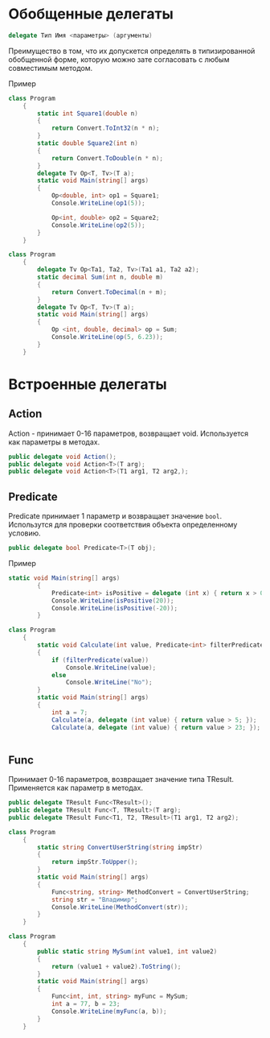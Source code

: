 # Обобщенные делегаты
```C#
delegate Тип Имя <параметры> (аргументы)
```
Преимущество в том, что их допускется определять в типизированной обобщенной форме, которую можно зате согласовать с любым совместимым методом.

Пример
```C#
class Program
    {
        static int Square1(double n)
        {
            return Convert.ToInt32(n * n);
        }
        static double Square2(int n)
        {
            return Convert.ToDouble(n * n);
        }
        delegate Tv Op<T, Tv>(T a);
        static void Main(string[] args)
        {
            Op<double, int> op1 = Square1;
            Console.WriteLine(op1(5));

            Op<int, double> op2 = Square2;
            Console.WriteLine(op2(5));
        }
    }
```
```C#
class Program
    {
        delegate Tv Op<Ta1, Ta2, Tv>(Ta1 a1, Ta2 a2);
        static decimal Sum(int n, double m)
        {
            return Convert.ToDecimal(n + m);
        }
        delegate Tv Op<T, Tv>(T a);
        static void Main(string[] args)
        {
            Op <int, double, decimal> op = Sum;
            Console.WriteLine(op(5, 6.23));
        }
    }
```

# Встроенные делегаты
## Action
Action<T> - принимает 0-16 параметров, возвращает void. Используется как параметры в методах.
```C#
public delegate void Action();
public delegate void Action<T>(T arg);
public delegate void Action<T>(T1 arg1, T2 arg2,);
```
## Predicate
Predicate<T> принимает 1 параметр и возвращает значение `bool`. Использутся для проверки соответствия объекта определенному условию.
```C#
public delegate bool Predicate<T>(T obj);
```
Пример
```C#
static void Main(string[] args)
        {
            Predicate<int> isPositive = delegate (int x) { return x > 0; };
            Console.WriteLine(isPositive(20));
            Console.WriteLine(isPositive(-20));
        }
```
```C#
class Program
    {
        static void Calculate(int value, Predicate<int> filterPredicate)
        {
            if (filterPredicate(value))
                Console.WriteLine(value);
            else
                Console.WriteLine("No");
        }
        static void Main(string[] args)
        {
            int a = 7;
            Calculate(a, delegate (int value) { return value > 5; });
            Calculate(a, delegate (int value) { return value > 23; });
      
```
## Func<T>
Принимает 0-16 параметров, возвращает значение типа TResult. Применяется как параметр в методах.

```C#
public delegate TResult Func<TResult>();
public delegate TResult Func<T, TResult>(T arg);
public delegate TResult Func<T1, T2, TResult>(T1 arg1, T2 arg2);
```
```C#
class Program
    {
        static string ConvertUserString(string impStr)
        {
            return impStr.ToUpper();
        }
        static void Main(string[] args)
        {
            Func<string, string> MethodConvert = ConvertUserString;
            string str = "Владимир";
            Console.WriteLine(MethodConvert(str));
        }
    }
```

```C#
class Program
    {
        public static string MySum(int value1, int value2)
        {
            return (value1 + value2).ToString();
        }
        static void Main(string[] args)
        {
            Func<int, int, string> myFunc = MySum;
            int a = 77, b = 23;
            Console.WriteLine(myFunc(a, b));
        }
    }
```
